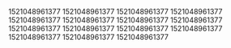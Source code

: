 1521048961377
1521048961377
1521048961377
1521048961377
1521048961377
1521048961377
1521048961377
1521048961377
1521048961377
1521048961377
1521048961377
1521048961377
1521048961377
1521048961377
1521048961377